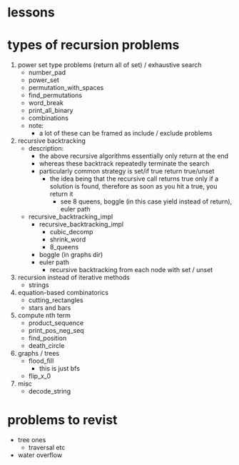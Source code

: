# lessons

# types of recursion problems 
1. power set type problems (return all of set) / exhaustive search
    - number_pad
    - power_set
    - permutation_with_spaces
    - find_permutations
    - word_break
    - print_all_binary
    - combinations
    - note:
        + a lot of these can be framed as include / exclude problems
2. recursive backtracking
    - description:
        + the above recursive algorithms essentially only return at the end 
        + whereas these backtrack repeatedly terminate the search 
        + particularly common strategy is set/if true return true/unset
            * the idea being that the recursive call returns true only if a solution is found, therefore as soon as you hit a true, you return it 
                - see 8 queens, boggle (in this case yield instead of return), euler path
    - recursive_backtracking_impl
        + recursive_backtracking_impl
            * cubic_decomp
            * shrink_word
            * 8_queens
        + boggle (in graphs dir)
        + euler path 
            * recursive backtracking from each node with set / unset 
3. recursion instead of iterative methods
    - strings
4. equation-based combinatorics
    - cutting_rectangles
    - stars and bars
5. compute nth term
    - product_sequence
    - print_pos_neg_seq
    - find_position
    - death_circle
6. graphs / trees
    - flood_fill
        + this is just bfs
    - flip_x_0
7. misc
    - decode_string


# problems to revist
- tree ones 
    + traversal etc
- water overflow